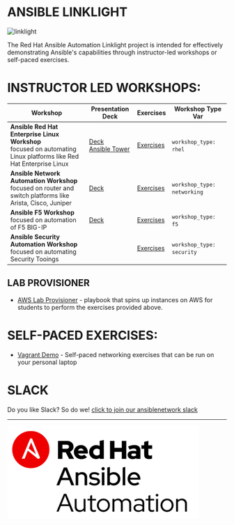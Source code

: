 # ANSIBLE LINKLIGHT

![linklight](images/linklight.png)

The Red Hat Ansible Automation Linklight project is intended for effectively demonstrating Ansible's capabilities through instructor-led workshops or self-paced exercises.  


# INSTRUCTOR LED WORKSHOPS:

| Workshop   | Presentation Deck  | Exercises  | Workshop Type Var   |
|---|---|---|---|
| **Ansible Red Hat Enterprise Linux Workshop** <br>     focused on automating Linux platforms like Red Hat Enterprise Linux  | [Deck](https://ansible.github.io/workshops/decks/ansible-essentials.html)<br>[Ansible Tower](https://ansible.github.io/workshops/decks/tower_intro.pdf)  | [Exercises](./exercises/ansible_rhel)  | `workshop_type: rhel`  |
| **Ansible Network Automation Workshop** <br> focused on router and switch platforms like Arista, Cisco, Juniper   | [Deck](https://ansible.github.io/workshops/decks/ansible_network.pdf) | [Exercises](./exercises/ansible_network)  | `workshop_type: networking`  |
| **Ansible F5 Workshop** <br> focused on automation of F5 BIG-IP  | [Deck](https://ansible.github.io/workshops/decks/ansible_f5.pdf) | [Exercises](./exercises/ansible_f5)   | `workshop_type: f5` |
| **Ansible Security Automation Workshop** <br>     focused on automating Security Tooings |  | [Exercises](./exercises/ansible_security)  | `workshop_type: security`  |

## LAB PROVISIONER
 - [AWS Lab Provisioner](provisioner) - playbook that spins up instances on AWS for students to perform the exercises provided above.

# SELF-PACED EXERCISES:

  * [Vagrant Demo](vagrant-demo) - Self-paced networking exercises that can be run on your personal laptop

# SLACK
Do you like Slack?  So do we! [click to join our ansiblenetwork slack](https://join.slack.com/t/ansiblenetwork/shared_invite/enQtMzEyMTcxMTE5NjM3LWIyMmQ4YzNhYTA4MjA2OTRhZDQzMTZkNWZlN2E3NzhhMWQ5ZTdmNmViNjk2M2JkYzJjODhjMjVjMGUxZjc2MWE)

---
![Red Hat Ansible Automation](images/rh-ansible-automation.png)
